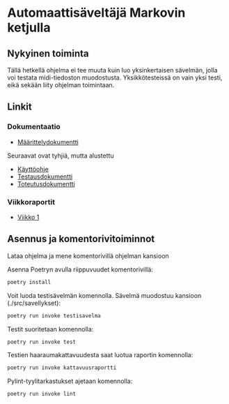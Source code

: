 # Automaattisäveltäjä Markovin ketjulla

## Nykyinen toiminta

Tällä hetkellä ohjelma ei tee muuta kuin luo yksinkertaisen sävelmän, jolla voi testata midi-tiedoston muodostusta. Yksikkötesteissä on vain yksi testi, eikä sekään liity ohjelman toimintaan.

## Linkit

### Dokumentaatio

- [Määrittelydokumentti](https://github.com/Aikamoine/markovin-ketju-saveltaja/blob/master/dokumentaatio/määrittelydokumentti.md)

Seuraavat ovat tyhjiä, mutta alustettu
- [Käyttöohje](https://github.com/Aikamoine/markovin-ketju-saveltaja/blob/master/dokumentaatio/käyttöohje.md)
- [Testausdokumentti](https://github.com/Aikamoine/markovin-ketju-saveltaja/blob/master/dokumentaatio/testausdokumentti.md)
- [Toteutusdokumentti](https://github.com/Aikamoine/markovin-ketju-saveltaja/blob/master/dokumentaatio/toteutusdokumentti.md)

### Viikkoraportit

- [Viikko 1](https://github.com/Aikamoine/markovin-ketju-saveltaja/blob/master/dokumentaatio/viikkoraportit/viikko1.md)

## Asennus ja komentorivitoiminnot

Lataa ohjelma ja mene komentorivillä ohjelman kansioon

Asenna Poetryn avulla riippuvuudet komentorivillä:
```bash
poetry install
```

Voit luoda testisävelmän komennolla. Sävelmä muodostuu kansioon (./src/savellykset):
```bash
poetry run invoke testisavelma
```

Testit suoritetaan komennolla:

```bash
poetry run invoke test
```

Testien haaraumakattavuudesta saat luotua raportin komennolla:

```bash
poetry run invoke kattavuusraportti
```

Pylint-tyylitarkastukset ajetaan komennolla:

```bash
poetry run invoke lint
